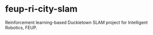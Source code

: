 # feup-ri-city-slam
Reinforcement learning-based Duckietown SLAM project for Intelligent Robotics, FEUP.
